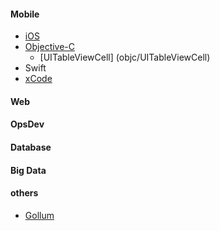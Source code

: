 #### Mobile
- [iOS](iOS/iOS_page)
- [Objective-C](objc/ObjectiveC_page)
    * [UITableViewCell] (objc/UITableViewCell)
- Swift
- [xCode](xCode_page)

#### Web

#### OpsDev

#### Database

#### Big Data

#### others
- [Gollum](gollum)